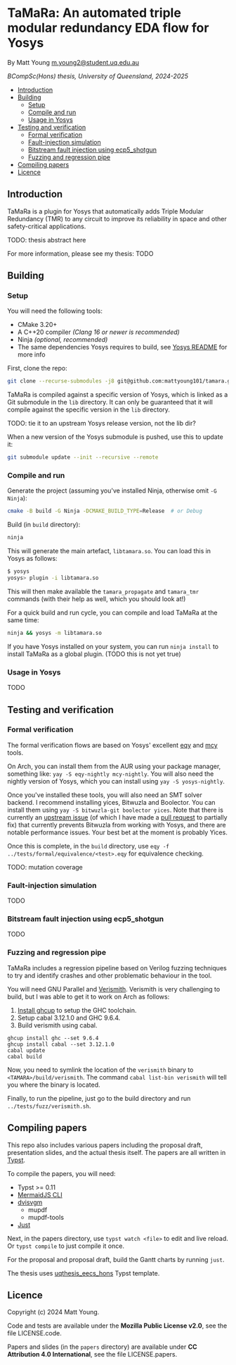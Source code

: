 # TaMaRa: An automated triple modular redundancy EDA flow for Yosys
By Matt Young <m.young2@student.uq.edu.au>

_BCompSc(Hons) thesis, University of Queensland, 2024-2025_

<!-- mtoc-start -->

* [Introduction](#introduction)
* [Building](#building)
  * [Setup](#setup)
  * [Compile and run](#compile-and-run)
  * [Usage in Yosys](#usage-in-yosys)
* [Testing and verification](#testing-and-verification)
  * [Formal verification](#formal-verification)
  * [Fault-injection simulation](#fault-injection-simulation)
  * [Bitstream fault injection using ecp5_shotgun](#bitstream-fault-injection-using-ecp5_shotgun)
  * [Fuzzing and regression pipe](#fuzzing-and-regression-pipe)
* [Compiling papers](#compiling-papers)
* [Licence](#licence)

<!-- mtoc-end -->

## Introduction
TaMaRa is a plugin for Yosys that automatically adds Triple Modular Redundancy (TMR) to any circuit
to improve its reliability in space and other safety-critical applications.

TODO: thesis abstract here

For more information, please see my thesis: TODO

## Building
### Setup
You will need the following tools:
- CMake 3.20+
- A C++20 compiler _(Clang 16 or newer is recommended)_
- Ninja _(optional, recommended)_
- The same dependencies Yosys requires to build, see [Yosys README](https://github.com/yosyshq/yosys?tab=readme-ov-file#building-from-source) for more info

First, clone the repo:

```bash
git clone --recurse-submodules -j8 git@github.com:mattyoung101/tamara.git
```

TaMaRa is compiled against a specific version of Yosys, which is linked as a Git submodule in the `lib`
directory. It can only be guaranteed that it will compile against the specific version in the `lib` directory.

TODO: tie it to an upstream Yosys release version, not the lib dir?

When a new version of the Yosys submodule is pushed, use this to update it:

```bash
git submodule update --init --recursive --remote
```

### Compile and run

Generate the project (assuming you've installed Ninja, otherwise omit `-G Ninja`):

```bash
cmake -B build -G Ninja -DCMAKE_BUILD_TYPE=Release  # or Debug
```

Build (in `build` directory):

```bash
ninja
```

This will generate the main artefact, `libtamara.so`. You can load this in Yosys as follows:

```bash
$ yosys
yosys> plugin -i libtamara.so
```

This will then make available the `tamara_propagate` and `tamara_tmr` commands (with their help as well, which
you should look at!)

For a quick build and run cycle, you can compile and load TaMaRa at the same time:

```bash
ninja && yosys -m libtamara.so
```

If you have Yosys installed on your system, you can run `ninja install` to install TaMaRa as a global plugin.
(TODO this is not yet true)

### Usage in Yosys
TODO

## Testing and verification
### Formal verification
The formal verification flows are based on Yosys' excellent [eqy](https://github.com/YosysHQ/eqy) and
[mcy](https://github.com/YosysHQ/mcy) tools.

On Arch, you can install them from the AUR using your package manager, something like: `yay -S eqy-nightly
mcy-nightly`. You will also need the nightly version of Yosys, which you can install using `yay -S
yosys-nightly`.

Once you've installed these tools, you will also need an SMT solver backend. I recommend installing yices,
Bitwuzla and Boolector. You can install them using `yay -S bitwuzla-git boolector yices`. Note that there
is currently an [upstream issue](https://github.com/YosysHQ/oss-cad-suite-build/issues/87) (of which I have
made a [pull request](https://github.com/YosysHQ/yosys/pull/4589) to partially fix) that currently prevents
Bitwuzla from working with Yosys, and there are notable performance issues. Your best bet at the moment is
probably Yices.

Once this is complete, in the `build` directory, use `eqy -f ../tests/formal/equivalence/<test>.eqy` for
equivalence checking.

TODO: mutation coverage

### Fault-injection simulation

TODO

### Bitstream fault injection using ecp5_shotgun

TODO

### Fuzzing and regression pipe
TaMaRa includes a regression pipeline based on Verilog fuzzing techniques to try and identify crashes and
other problematic behaviour in the tool.

You will need GNU Parallel and [Verismith](https://github.com/ymherklotz/verismith). Verismith is very
challenging to build, but I was able to get it to work on Arch as follows:

1. [Install ghcup](https://www.haskell.org/ghcup/install/) to setup the GHC toolchain.
2. Setup cabal 3.12.1.0 and GHC 9.6.4.
3. Build verismith using cabal.

```
ghcup install ghc --set 9.6.4
ghcup install cabal --set 3.12.1.0
cabal update
cabal build
```

Now, you need to symlink the location of the `verismith` binary to `<TAMARA>/build/verismith`. The command
`cabal list-bin verismith` will tell you where the binary is located.

Finally, to run the pipeline, just go to the build directory and run `../tests/fuzz/verismith.sh`.

## Compiling papers
This repo also includes various papers including the proposal draft, presentation slides, and the actual
thesis itself. The papers are all written in [Typst](https://github.com/typst/typst).

To compile the papers, you will need:
- Typst >= 0.11
- [MermaidJS CLI](https://github.com/mermaid-js/mermaid-cli)
- [dvisvgm](https://github.com/mgieseki/dvisvgm)
    - mupdf
    - mupdf-tools
- [Just](https://github.com/casey/just)

Next, in the papers directory, use `typst watch <file>` to edit and live reload. Or `typst compile` to just
compile it once.

For the proposal and proposal draft, build the Gantt charts by running `just`.

The thesis uses [uqthesis_eecs_hons](https://github.com/mattyoung101/uqthesis_eecs_hons) Typst template.

## Licence
Copyright (c) 2024 Matt Young.

Code and tests are available under the **Mozilla Public License v2.0**, see the file LICENSE.code.

Papers and slides (in the `papers` directory) are available under **CC Attribution 4.0 International**,
see the file LICENSE.papers.

